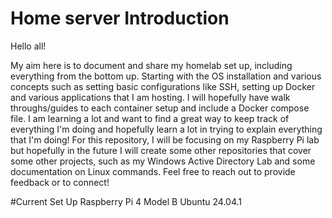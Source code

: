 # Home server Introduction
Hello all!

My aim here is to document and share my homelab set up, including everything from the bottom up. Starting with the OS installation and various concepts such as setting basic configurations like SSH, setting up Docker and various applications that I am hosting. I will hopefully have walk throughs/guides to each container setup and include a Docker compose file. I am learning a lot and want to find a great way to keep track of everything I'm doing and hopefully learn a lot in trying to explain everything that I'm doing! For this repository, I will be focusing on my Raspberry Pi lab but hopefully in the future I will create some other repositories that cover some other projects, such as my Windows Active Directory Lab and some documentation on Linux commands. Feel free to reach out to provide feedback or to connect!


#Current Set Up
Raspberry Pi 4 Model B
Ubuntu 24.04.1 


